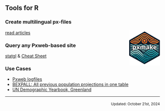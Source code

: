 ## Tools for R

### Create multilingual px-files

<div style="position: relative;">
  <img src="https://github.com/StatisticsGreenland/pxmake/blob/main/man/figures/logo.png" alt="https://github.com/StatisticsGreenland/pxmake" style="position: absolute; top: 0; right: 0; width: 100px;">
</div>

[read articles](https://statisticsgreenland.github.io/pxmake/)


### Query any Pxweb-based site
[statgl](https://github.com/StatisticsGreenland/statgl) & [Cheat Sheet](https://stat.gl/pxmake/2023_11_06_statgl_pres.html)

### Use Cases
- [Pxweb logfiles](https://stat.gl/pxmake/log2px.html)
- [BEXPALL: All previous population projections in one table](https://stat.gl/pxmake/combine2bexpall.html)
- [UN Demographic Yearbook, Greenland](https://stat.gl/pxmake/UNDemYear_PE_all.html)

<hr>

<p align="right"><small>Updated: October 21st, 2024</small></p>
